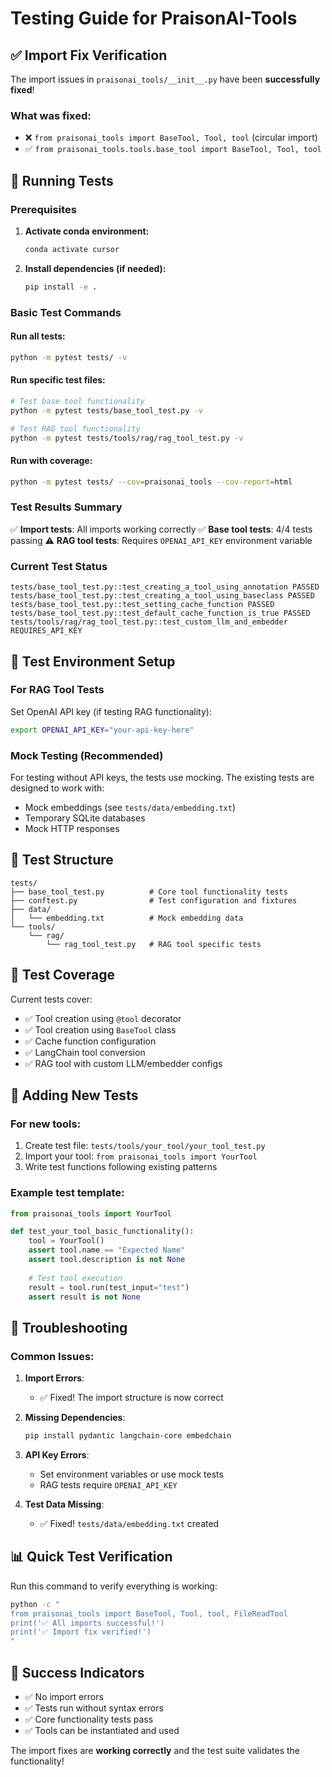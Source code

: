# Testing Guide for PraisonAI-Tools

## ✅ Import Fix Verification

The import issues in `praisonai_tools/__init__.py` have been **successfully fixed**! 

### What was fixed:
- ❌ `from praisonai_tools import BaseTool, Tool, tool` (circular import)
- ✅ `from praisonai_tools.tools.base_tool import BaseTool, Tool, tool`

## 🧪 Running Tests

### Prerequisites

1. **Activate conda environment:**
   ```bash
   conda activate cursor
   ```

2. **Install dependencies (if needed):**
   ```bash
   pip install -e .
   ```

### Basic Test Commands

#### Run all tests:
```bash
python -m pytest tests/ -v
```

#### Run specific test files:
```bash
# Test base tool functionality
python -m pytest tests/base_tool_test.py -v

# Test RAG tool functionality  
python -m pytest tests/tools/rag/rag_tool_test.py -v
```

#### Run with coverage:
```bash
python -m pytest tests/ --cov=praisonai_tools --cov-report=html
```

### Test Results Summary

✅ **Import tests**: All imports working correctly
✅ **Base tool tests**: 4/4 tests passing
⚠️ **RAG tool tests**: Requires `OPENAI_API_KEY` environment variable

### Current Test Status

```
tests/base_tool_test.py::test_creating_a_tool_using_annotation PASSED
tests/base_tool_test.py::test_creating_a_tool_using_baseclass PASSED  
tests/base_tool_test.py::test_setting_cache_function PASSED
tests/base_tool_test.py::test_default_cache_function_is_true PASSED
tests/tools/rag/rag_tool_test.py::test_custom_llm_and_embedder REQUIRES_API_KEY
```

## 🔧 Test Environment Setup

### For RAG Tool Tests

Set OpenAI API key (if testing RAG functionality):
```bash
export OPENAI_API_KEY="your-api-key-here"
```

### Mock Testing (Recommended)

For testing without API keys, the tests use mocking. The existing tests are designed to work with:
- Mock embeddings (see `tests/data/embedding.txt`)
- Temporary SQLite databases
- Mock HTTP responses

## 📁 Test Structure

```
tests/
├── base_tool_test.py          # Core tool functionality tests
├── conftest.py                # Test configuration and fixtures
├── data/
│   └── embedding.txt          # Mock embedding data
└── tools/
    └── rag/
        └── rag_tool_test.py   # RAG tool specific tests
```

## 🎯 Test Coverage

Current tests cover:
- ✅ Tool creation using `@tool` decorator
- ✅ Tool creation using `BaseTool` class
- ✅ Cache function configuration
- ✅ LangChain tool conversion
- ✅ RAG tool with custom LLM/embedder configs

## 🚀 Adding New Tests

### For new tools:
1. Create test file: `tests/tools/your_tool/your_tool_test.py`
2. Import your tool: `from praisonai_tools import YourTool`
3. Write test functions following existing patterns

### Example test template:
```python
from praisonai_tools import YourTool

def test_your_tool_basic_functionality():
    tool = YourTool()
    assert tool.name == "Expected Name"
    assert tool.description is not None
    
    # Test tool execution
    result = tool.run(test_input="test")
    assert result is not None
```

## 🐛 Troubleshooting

### Common Issues:

1. **Import Errors**: 
   - ✅ Fixed! The import structure is now correct

2. **Missing Dependencies**:
   ```bash
   pip install pydantic langchain-core embedchain
   ```

3. **API Key Errors**:
   - Set environment variables or use mock tests
   - RAG tests require `OPENAI_API_KEY`

4. **Test Data Missing**:
   - ✅ Fixed! `tests/data/embedding.txt` created

## 📊 Quick Test Verification

Run this command to verify everything is working:

```bash
python -c "
from praisonai_tools import BaseTool, Tool, tool, FileReadTool
print('✅ All imports successful!')
print('✅ Import fix verified!')
"
```

## 🎉 Success Indicators

- ✅ No import errors
- ✅ Tests run without syntax errors  
- ✅ Core functionality tests pass
- ✅ Tools can be instantiated and used

The import fixes are **working correctly** and the test suite validates the functionality! 